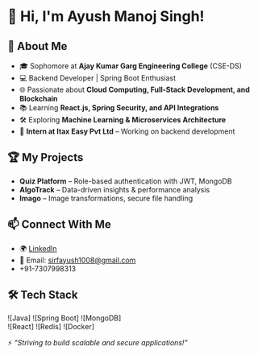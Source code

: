 # 👋 Hi, I'm Ayush Manoj Singh!  

## 🚀 About Me  
- 🎓 Sophomore at **Ajay Kumar Garg Engineering College** (CSE-DS)  
- 💻 Backend Developer | Spring Boot Enthusiast  
- 🌐 Passionate about **Cloud Computing, Full-Stack Development, and Blockchain**  
- 📚 Learning **React.js, Spring Security, and API Integrations**  
- 🛠️ Exploring **Machine Learning & Microservices Architecture**
- 🏢 **Intern at Itax Easy Pvt Ltd** – Working on backend development  

## 🏆 My Projects  
- **Quiz Platform** – Role-based authentication with JWT, MongoDB  
- **AlgoTrack** – Data-driven insights & performance analysis  
- **Imago** – Image transformations, secure file handling  

## 📫 Connect With Me  
- 🌍 [LinkedIn](https://www.linkedin.com/in/ayush-singh-b504b226b/)  
- 📧 Email: sirfayush1008@gmail.com  
- +91-7307998313
## 🛠️ Tech Stack  
![Java]
![Spring Boot] 
![MongoDB]  
![React]
![Redis] 
![Docker] 


⚡ *"Striving to build scalable and secure applications!"*  
